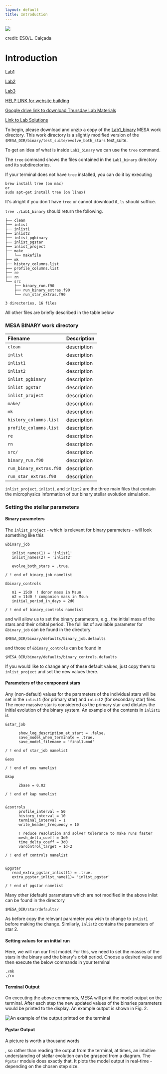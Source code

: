 ```yaml
---
layout: default
title: Introduction
---
```

![](Figures/contact_binary_image.jpg)

credit: ESO/L. Calçada

# Introduction

[Lab1](./Lab1.html)

[Lab2](./Lab2.html)

[Lab3](./Lab3.html)


[HELP LINK for website building](./help.html)

[Google drive link to download Thursday Lab Materials](https://drive.google.com/drive/folders/1yFy2I7kBh6UZPYmhFxkZswQVPI0Qavjc?usp=share_link)

[Link to Lab Solutions](https://drive.google.com/drive/folders/11WEpwn17_XuxKugH0B57OHMjby-jomUj?usp=share_link)



To begin, please download and unzip a copy of the [Lab1_binary](https://drive.google.com/file/d/1y0AEFWzGv4vHgohqnEJMNITR15oGPHRi/view?usp=share_link) MESA work directory.
This work directory is a slightly modified version of the `$MESA_DIR/binary/test_suite/evolve_both_stars` test_suite.



To get an idea of what is inside `Lab1_binary` we can use the `tree` command.

The `tree` command shows the files contained in the `Lab1_binary` directory and its subdirectories.

If your terminal does not have `tree` installed, you  can do it by executing

```
brew install tree (on mac)
or
sudo apt-get install tree (on linux)
```
It's alright if you don't have `tree` or cannot download it, `ls` should suffice.

`tree ./Lab1_binary` should return the following.

```shell
├── clean
├── inlist
├── inlist1
├── inlist2
├── inlist_pgbinary
├── inlist_pgstar
├── inlist_project
├── make
│   └── makefile
├── mk
├── history_columns.list
├── profile_columns.list
├── re
├── rn
└── src
    ├── binary_run.f90
    ├── run_binary_extras.f90
    └── run_star_extras.f90

3 directories, 16 files
```



All other files are briefly described in the table below

### MESA BINARY work directory

| Filename                | Description       |
|:------------------------|:------------------|
| `clean`                 | description       |
| `inlist`                | description |
| `inlist1`               | description   |
| `inlist2`               | description     |
| `inlist_pgbinary`       | description      |
| `inlist_pgstar`         | description      |
| `inlist_project`        | description |
| `make/`                  | description   |
| `mk`                    | description      |
| `history_columns.list`  | description |
| `profile_columns.list`       | description     |
| `re`                    | description      |
| `rn`                    | description      |
| `src/`                   | description      |
| `binary_run.f90`        | description      |
| `run_binary_extras.f90` | description      |
| `run_star_extras.f90`   | description      |

`inlist_project`, `inlist1`, and `inlist2` are the three main files that contain the microphysics information of our binary stellar evolution simulation.

### Setting the stellar parameters

#### Binary parameters

The `inlist_project` - which is relevant for binary parameters -  will look something like this

```plaintext
&binary_job

   inlist_names(1) = 'inlist1'
   inlist_names(2) = 'inlist2'

   evolve_both_stars = .true.

/ ! end of binary_job namelist

&binary_controls

   m1 = 15d0  ! donor mass in Msun
   m2 = 11d0 ! companion mass in Msun
   initial_period_in_days = 2d0

/ ! end of binary_controls namelist
```

and will allow us to set the binary parameters, e.g., the initial mass of the stars and their orbital period. The full list of available parameter for `&binary_job` can be found in the directory

```
$MESA_DIR/binary/defaults/binary_job.defaults
```

and those of `&binary_controls` can be found in

```
$MESA_DIR/binary/defaults/binary_controls.defaults
```

If you would like to change any of these default values, just copy them to `inlist_project` and set the new values there.

#### Parameters of the component stars

Any (non-default) values for the parameters of the individual stars will be set in the `inlist1` (for primary star) and `inlist2` (for secondary star) files. The more massive star is considered as the primary star and dictates the initial evolution of the binary system. An example of the contents in `inlist1` is

```plaintext
&star_job

      show_log_description_at_start = .false.
      save_model_when_terminate = .true.
      save_model_filename = 'final1.mod'

/ ! end of star_job namelist

&eos

/ ! end of eos namelist

&kap

      Zbase = 0.02

/ ! end of kap namelist


&controls
      profile_interval = 50
      history_interval = 10
      terminal_interval = 1
      write_header_frequency = 10
      
      ! reduce resolution and solver tolerance to make runs faster
      mesh_delta_coeff = 3d0
      time_delta_coeff = 3d0
      varcontrol_target = 1d-2

/ ! end of controls namelist


&pgstar
   read_extra_pgstar_inlist(1) = .true.
   extra_pgstar_inlist_name(1)= 'inlist_pgstar'

/ ! end of pgstar namelist
```

Many other (default) parameters which are not modified in the above inlist can be found in the directory

```
$MESA_DIR/star/defaults/
```

As before copy the relevant parameter you wish to change to `inlist1` before making the change. Similarly, `inlist2` contains the parameters of star 2.

#### Setting values for an initial run

Here, we will run our first model. For this, we need to set the masses of the stars in the binary and the binary's orbit period. Choose a desired value and then execute the below commands in your terminal

```
./mk
./rn
```

#### Terminal Output

On executing the above commands, MESA will print the model output on the terminal. After each step the new updated values of the binaries parameters would be printed to the display. An example output is shown in Fig. 2.

![An example of the output printed on the terminal](Figures/image.png)

#### Pgstar Output

A picture is worth a thousand words

, so rather than reading the output from the terminal, at times, an intuitive understanding of stellar evolution can be grasped from a diagram. The `Pgstar` module does exactly that. It plots the model output in real-time - depending on the chosen step size.
```

